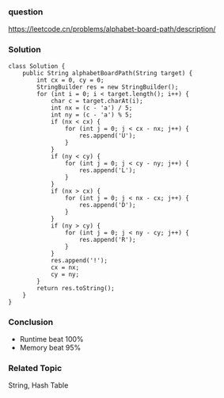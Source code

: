 ### question
https://leetcode.cn/problems/alphabet-board-path/description/
### Solution
```
class Solution {
    public String alphabetBoardPath(String target) {
        int cx = 0, cy = 0;
        StringBuilder res = new StringBuilder();
        for (int i = 0; i < target.length(); i++) {
            char c = target.charAt(i);
            int nx = (c - 'a') / 5;
            int ny = (c - 'a') % 5;
            if (nx < cx) {
                for (int j = 0; j < cx - nx; j++) {
                    res.append('U');
                }
            }
            if (ny < cy) {
                for (int j = 0; j < cy - ny; j++) {
                    res.append('L');
                }
            } 
            if (nx > cx) {
                for (int j = 0; j < nx - cx; j++) {
                    res.append('D');
                }
            }
            if (ny > cy) {
                for (int j = 0; j < ny - cy; j++) {
                    res.append('R');
                }
            }  
            res.append('!');
            cx = nx;
            cy = ny;
        }
        return res.toString();
    }
}

```

### Conclusion
- Runtime beat 100%
- Memory beat 95%

### Related Topic
String, Hash Table